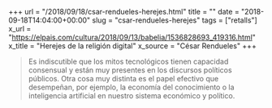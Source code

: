 +++
url = "/2018/09/18/csar-rendueles-herejes.html"
title = ""
date = "2018-09-18T14:04:00+00:00"
slug = "csar-rendueles-herejes"
tags = ["retalls"]
x_url = "https://elpais.com/cultura/2018/09/13/babelia/1536828693_419316.html"
x_title = "Herejes de la religión digital"
x_source = "César Rendueles"
+++

  
> Es indiscutible que los mitos tecnológicos tienen capacidad consensual y están muy presentes en los discursos políticos públicos. Otra cosa muy distinta es el papel efectivo que desempeñan, por ejemplo, la economía del conocimiento o la inteligencia artificial en nuestro sistema económico y político.
